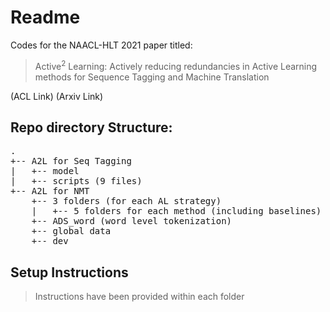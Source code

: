 # Readme

Codes for the NAACL-HLT 2021 paper titled:

>Active<sup>2</sup> Learning: Actively reducing redundancies in Active Learning methods for Sequence Tagging and Machine Translation

(ACL Link) (Arxiv Link)

## Repo directory Structure:
<pre>
.
+-- A2L for Seq Tagging
|   +-- model
|   +-- scripts (9 files)
+-- A2L for NMT
    +-- 3 folders (for each AL strategy)
    |   +-- 5 folders for each method (including baselines)
    +-- ADS_word (word level tokenization)
    +-- global data
    +-- dev
</pre>

## Setup Instructions
> Instructions have been provided within each folder
